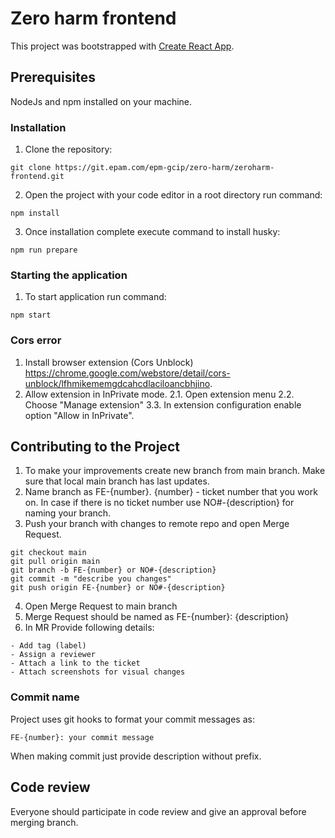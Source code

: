 # Zero harm frontend

This project was bootstrapped with [Create React App](https://github.com/facebook/create-react-app).

## Prerequisites

NodeJs and npm installed on your machine.

### Installation

1. Clone the repository:

`git clone https://git.epam.com/epm-gcip/zero-harm/zeroharm-frontend.git`

2. Open the project with your code editor in a root directory run command:

`npm install`

3. Once installation complete execute command to install husky:

`npm run prepare`

### Starting the application

1. To start application run command:

`npm start`

### Cors error

1. Install browser extension (Cors Unblock) https://chrome.google.com/webstore/detail/cors-unblock/lfhmikememgdcahcdlaciloancbhjino.
2. Allow extension in InPrivate mode.
  2.1. Open extension menu
  2.2. Choose "Manage extension"
  3.3. In extension configuration enable option "Allow in InPrivate".

## Contributing to the Project

1. To make your improvements create new branch from main branch. Make sure that local main branch has last updates.
2. Name branch as FE-{number}. {number} - ticket number that you work on. In case if there is no ticket number use
NO#-{description} for naming your branch.
3. Push your branch with changes to remote repo and open Merge Request.

```
git checkout main
git pull origin main
git branch -b FE-{number} or NO#-{description}
git commit -m "describe you changes"
git push origin FE-{number} or NO#-{description}
```
4. Open Merge Request to main branch
5. Merge Request should be named as FE-{number}: {description}
6. In MR Provide following details:

```
- Add tag (label)
- Assign a reviewer
- Attach a link to the ticket
- Attach screenshots for visual changes
```

### Commit name
Project uses git hooks to format your commit messages as:

`FE-{number}: your commit message`

When making commit just provide description without prefix.

## Code review

Everyone should participate in code review and give an approval before 
merging branch.